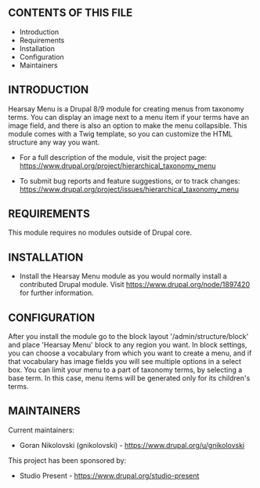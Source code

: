 CONTENTS OF THIS FILE
---------------------

 * Introduction
 * Requirements
 * Installation
 * Configuration
 * Maintainers


INTRODUCTION
------------

Hearsay Menu is a Drupal 8/9 module for creating menus from
taxonomy terms. You can display an image next to a menu item if your terms have
an image field, and there is also an option to make the menu collapsible. This
module comes with a Twig template, so you can customize the HTML structure any
way you want.

 * For a full description of the module, visit the project page:
   https://www.drupal.org/project/hierarchical_taxonomy_menu

 * To submit bug reports and feature suggestions, or to track changes:
   https://www.drupal.org/project/issues/hierarchical_taxonomy_menu


REQUIREMENTS
------------

This module requires no modules outside of Drupal core.


INSTALLATION
------------

 * Install the Hearsay Menu module as you would normally install a
   contributed Drupal module. Visit https://www.drupal.org/node/1897420 for
   further information.


CONFIGURATION
-------------

After you install the module go to the block layout '/admin/structure/block' and
place 'Hearsay Menu' block to any region you want. In block
settings, you can choose a vocabulary from which you want to create a menu, and
if that vocabulary has image fields you will see multiple options in a select
box. You can limit your menu to a part of taxonomy terms, by selecting a base
term. In this case, menu items will be generated only for its children's terms.


MAINTAINERS
-----------

Current maintainers:
 * Goran Nikolovski (gnikolovski) - https://www.drupal.org/u/gnikolovski

This project has been sponsored by:
 * Studio Present - https://www.drupal.org/studio-present
